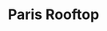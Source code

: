 ---
order: 9
thumbnail: /images/architects-and-developers/portfolio/paris-rooftop/thumbnail.jpg
title: Paris Rooftop
credit: White Kitchen
slides:
  - image: /images/architects-and-developers/portfolio/paris-rooftop/slide-1.jpg
    proportion: video
  - image: /images/architects-and-developers/portfolio/paris-rooftop/slide-2.jpg
    proportion: video
  - image: /images/architects-and-developers/portfolio/paris-rooftop/slide-3.jpg
    proportion: video
  - image: /images/architects-and-developers/portfolio/paris-rooftop/slide-4.jpg
    proportion: video
---